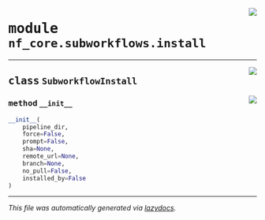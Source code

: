 <!-- markdownlint-disable -->

<a href="../../nf_core/subworkflows/install.py#L0"><img align="right" style="float:right;" src="https://img.shields.io/badge/-source-cccccc?style=flat-square"></a>

# <kbd>module</kbd> `nf_core.subworkflows.install`






---

<a href="../../nf_core/subworkflows/install.py#L4"><img align="right" style="float:right;" src="https://img.shields.io/badge/-source-cccccc?style=flat-square"></a>

## <kbd>class</kbd> `SubworkflowInstall`




<a href="../../nf_core/subworkflows/install.py#L5"><img align="right" style="float:right;" src="https://img.shields.io/badge/-source-cccccc?style=flat-square"></a>

### <kbd>method</kbd> `__init__`

```python
__init__(
    pipeline_dir,
    force=False,
    prompt=False,
    sha=None,
    remote_url=None,
    branch=None,
    no_pull=False,
    installed_by=False
)
```











---

_This file was automatically generated via [lazydocs](https://github.com/ml-tooling/lazydocs)._
